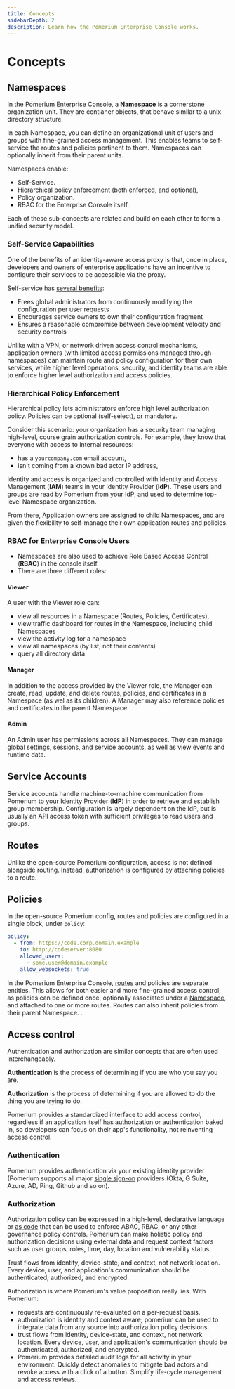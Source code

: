 ```yaml
---
title: Concepts
sidebarDepth: 2
description: Learn how the Pomerium Enterprise Console works.
---
```


# Concepts

## Namespaces

In the Pomerium Enterprise Console, a **Namespace** is a cornerstone organization unit. They are contianer objects, that behave similar to a unix directory structure.

In each Namespace, you can define an organizational unit of users and groups with fine-grained access management. This enables teams to self-service the routes and policies pertinent to them. Namespaces can optionally inherit from their parent units.

Namespaces enable:

- Self-Service.
- Hierarchical policy enforcement (both enforced, and optional),
- Policy organization.
- RBAC for the Enterprise Console itself.

Each of these sub-concepts are related and build on each other to form a unified security model.

### Self-Service Capabilities

One of the benefits of an identity-aware access proxy is that, once in place, developers and owners of enterprise applications have an incentive to configure their services to be accessible via the proxy.

Self-service has [several benefits](https://www.usenix.org/system/files/login/articles/login_winter16_05_cittadini.pdf):

- Frees global administrators from continuously modifying the configuration per user requests
- Encourages service owners to own their configuration fragment
- Ensures a reasonable compromise between development velocity and security controls

Unlike with a VPN, or network driven access control mechanisms, application owners (with limited access permissions managed through namespaces) can maintain route and policy configuration for their own services, while  higher level operations, security, and identity teams are able to enforce higher level authorization and access policies.

### Hierarchical Policy Enforcement

Hierarchical policy lets administrators enforce high level authorization policy. Policies can be optional (self-select), or mandatory.

Consider this scenario: your organization has a security team managing high-level, course grain authorization controls. For example, they know that everyone with access to internal resources:

   - has a `yourcompany.com` email account,
   - isn't coming from a known bad actor IP address,

Identity and access is organized and controlled with Identity and Access Management (**IAM**) teams in your Identity Provider (**IdP**). These users and groups are read by Pomerium from your IdP, and used to determine top-level Namespace organization.

From there, Application owners are assigned to child Namespaces, and are given the flexibility to self-manage their own application routes and policies.

<!-- @Bobby This is my attempt to  prose-ify your block.-->

### RBAC for Enterprise Console Users

- Namespaces are also used to achieve Role Based Access Control (**RBAC**) in the console itself.
- There are three different roles:

#### Viewer

A user with the Viewer role can:

- view all resources in a Namespace (Routes, Policies, Certificates),
- view traffic dashboard for routes in the Namespace, including child Namespaces
- view the activity log for a namespace
- view all namespaces (by list, not their contents) <!-- @bobby please double-check me here -->
- query all directory data <!-- Copied from PRD, but unsure if implemented or what it does -->

#### Manager

In addition to the access provided by the Viewer role, the Manager can create, read, update, and delete routes, policies, and certificates in a Namespace (as wel as its children). A Manager may also reference policies and certificates in the parent Namespace.

#### Admin

An Admin user has permissions across all Namespaces. They can manage global settings, sessions, and service accounts, as well as view events and runtime data.

## Service Accounts

Service accounts handle machine-to-machine communication from Pomerium to your Identity Provider (**IdP**) in order to retrieve and establish group membership. Configuration is largely dependent on the IdP, but is usually an API access token with sufficient privileges to read users and groups.

<!-- @travisgroth -- could you add some context in here? I think your PRD on service accounts would be super helpful and you know this concept best-->

## Routes

Unlike the open-source Pomerium configuration, access is not defined alongside routing. Instead, authorization is configured by attaching [policies](#policies) to a route.

## Policies

In the open-source Pomerium config, routes and policies are configured in a single block, under `policy`:

```yaml
policy:
  - from: https://code.corp.domain.example
    to: http://codeserver:8080
    allowed_users:
      - some.user@domain.example
    allow_websockets: true
```

In the Pomerium Enterprise Console, [routes](#routes) and policies are separate entities. This allows for both easier and more fine-grained access control, as policies can be defined once, optionally associated under a [Namespace](#namespaces), and attached to one or more routes. Routes can also inherit policies from their parent Namespace. <!-- @Travis please confirm --> .

## Access control


Authentication and authorization are similar concepts that are often used interchangeably.

**Authentication** is the process of determining if you are who you say you are.

**Authorization** is the process of determining if you are allowed to do the thing you are trying to do.

Pomerium provides a standardized interface to add access control, regardless if an application itself has authorization or authentication baked in, so developers can focus on their app's functionality, not reinventing access control.

### Authentication

Pomerium provides authentication via your existing identity provider (Pomerium supports all major [single sign-on](/docs/identity-providers/) providers (Okta, G Suite, Azure, AD, Ping, Github and so on).

### Authorization

Authorization policy can be expressed in a high-level, [declarative language](/enterprise/reference/manage.html#pomerium-policy-language) or [as code](/enterprise/reference/manage.html#rego) that can be used to enforce ABAC, RBAC, or any other governance policy controls. Pomerium can make holistic policy and authorization decisions using external data and request context factors such as user groups, roles, time, day, location and vulnerability status.

Trust flows from identity, device-state, and context, not network location. Every device, user, and application's communication should be authenticated, authorized, and encrypted.

Authorization is where Pomerium's value proposition really lies. With Pomerium:

- requests are continuously re-evaluated on a per-request basis.
- authorization is identity and context aware; pomerium can be used to integrate data from any source into authorization policy decisions.
- trust flows from identity, device-state, and context, not network location. Every device, user, and application's communication should be authenticated, authorized, and encrypted.
- Pomerium provides detailed audit logs for all activity in your environment. Quickly detect anomalies to mitigate bad actors and revoke access with a click of a button. Simplify life-cycle management and access reviews.
